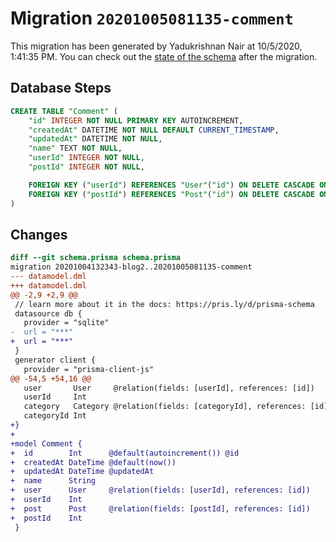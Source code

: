 # Migration `20201005081135-comment`

This migration has been generated by Yadukrishnan Nair at 10/5/2020, 1:41:35 PM.
You can check out the [state of the schema](./schema.prisma) after the migration.

## Database Steps

```sql
CREATE TABLE "Comment" (
    "id" INTEGER NOT NULL PRIMARY KEY AUTOINCREMENT,
    "createdAt" DATETIME NOT NULL DEFAULT CURRENT_TIMESTAMP,
    "updatedAt" DATETIME NOT NULL,
    "name" TEXT NOT NULL,
    "userId" INTEGER NOT NULL,
    "postId" INTEGER NOT NULL,

    FOREIGN KEY ("userId") REFERENCES "User"("id") ON DELETE CASCADE ON UPDATE CASCADE,
    FOREIGN KEY ("postId") REFERENCES "Post"("id") ON DELETE CASCADE ON UPDATE CASCADE
)
```

## Changes

```diff
diff --git schema.prisma schema.prisma
migration 20201004132343-blog2..20201005081135-comment
--- datamodel.dml
+++ datamodel.dml
@@ -2,9 +2,9 @@
 // learn more about it in the docs: https://pris.ly/d/prisma-schema
 datasource db {
   provider = "sqlite"
-  url = "***"
+  url = "***"
 }
 generator client {
   provider = "prisma-client-js"
@@ -54,5 +54,16 @@
   user       User     @relation(fields: [userId], references: [id])
   userId     Int      
   category   Category @relation(fields: [categoryId], references: [id])
   categoryId Int      
+}
+
+model Comment {
+  id        Int      @default(autoincrement()) @id
+  createdAt DateTime @default(now())
+  updatedAt DateTime @updatedAt
+  name      String   
+  user      User     @relation(fields: [userId], references: [id])
+  userId    Int      
+  post      Post     @relation(fields: [postId], references: [id])
+  postId    Int      
 }
```


